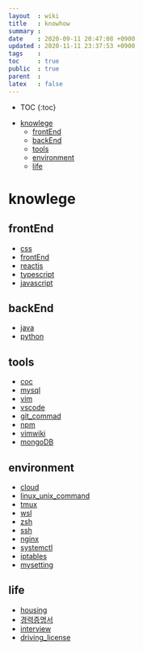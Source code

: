 ```yaml
---
layout  : wiki  
title   : knowhow
summary :  
date    : 2020-09-11 20:47:08 +0900  
updated : 2020-11-11 23:37:53 +0900
tags    :   
toc     : true  
public  : true  
parent  :   
latex   : false  
---
```

* TOC
{:toc}

<!-- vim-markdown-toc GFM -->

* [knowlege](#knowlege)
    * [frontEnd](#frontend)
    * [backEnd](#backend)
    * [tools](#tools)
    * [environment](#environment)
    * [life](#life)

<!-- vim-markdown-toc -->

# knowlege

## frontEnd
* [css](css.md) 
* [frontEnd](frontEnd.md) 
* [reactjs](reactjs.md) 
* [typescript](typescript.md) 
* [javascript](javascript.md) 
## backEnd
* [java](java.md) 
* [python](python)
## tools
* [coc](coc.md) 
* [mysql](mysql.md) 
* [vim](vim.md) 
* [vscode](vscode.md) 
* [git_commad](git_commad.md) 
* [npm](npm.md) 
* [vimwiki](vimwiki.md)
* [mongoDB](mongoDB)
## environment
* [cloud](cloud.md) 
* [linux_unix_command](linux_unix_command.md) 
* [tmux](tmux.md) 
* [wsl](wsl.md) 
* [zsh](zsh.md) 
* [ssh](ssh)
* [nginx](nginx)
* [systemctl](systemctl)
* [iptables](iptables)
* [mysetting](mysetting)
## life
* [housing](housing.md) 
* [경력증명서](경력증명서.md) 
* [interview](interview.md) 
* [driving_license](driving_license.md)

